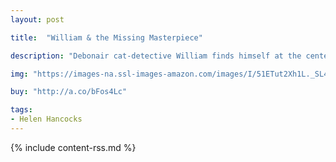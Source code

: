 ```yaml
---
layout: post

title:  "William & the Missing Masterpiece"

description: "Debonair cat-detective William finds himself at the center of a mysterious theft when the <em>Mona Cheesa</em> is stolen from a Parisian gallery. Can William put the clues together and solve the crime?"

img: "https://images-na.ssl-images-amazon.com/images/I/51ETut2Xh1L._SL480_.jpg"

buy: "http://a.co/bFos4Lc"

tags:
- Helen Hancocks
---
```


{% include content-rss.md %}
